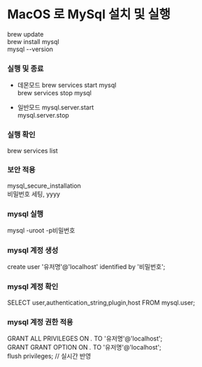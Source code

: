 # MacOS 로 MySql 설치 및 실행

brew update<br>
brew install mysql<br>
mysql --version<br>

### 실행 및 종료
- 데몬모드
brew services start mysql<br>
brew services stop mysql<br>

- 일반모드
mysql.server.start<br>
mysql.server.stop<br>

### 실행 확인
brew services list

### 보안 적용
mysql_secure_installation <br>
비밀번호 세팅, yyyy

### mysql 실행
mysql -uroot -p비밀번호

### mysql 계정 생성
create user '유저명'@'localhost' identified by '비밀번호';

### mysql 계정 확인
SELECT user,authentication_string,plugin,host FROM mysql.user;

### mysql 계정 권한 적용
GRANT ALL PRIVILEGES ON *.* TO '유저명'@'localhost'; <br>
GRANT GRANT OPTION ON *.* TO '유저명'@'localhost'; <br>
flush privileges; // 실시간 반영
